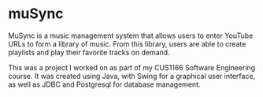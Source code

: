 # muSync
MuSync is a music management system that allows users to enter YouTube URLs to form a library of music. 
From this library, users are able to create playlists and play their favorite tracks on demand. 

This was a project I worked on as part of my CUS1166 Software Engineering course. 
It was created using Java, with Swing for a graphical user interface, as well as JDBC and Postgresql for database management.
